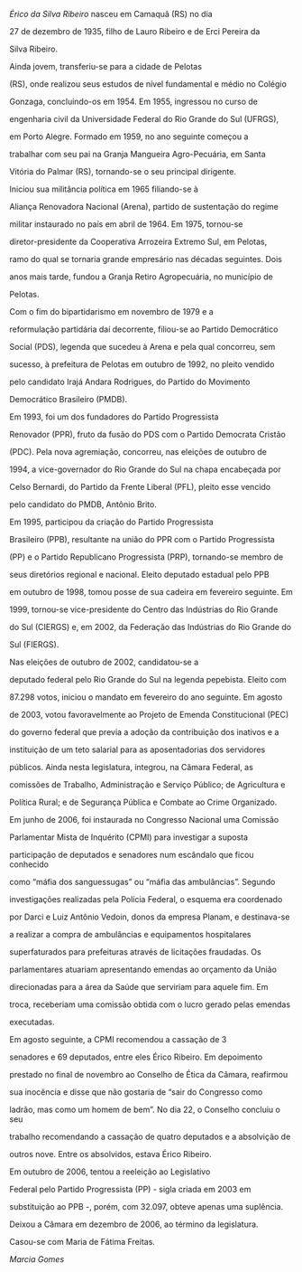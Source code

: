 

*Érico da Silva Ribeiro* nasceu em Camaquã (RS) no dia

27 de dezembro de 1935, filho de Lauro Ribeiro e de Erci Pereira da

Silva Ribeiro.



 Ainda jovem, transferiu-se para a cidade de Pelotas

(RS), onde realizou seus estudos de nível fundamental e médio no Colégio

Gonzaga, concluindo-os em 1954. Em 1955, ingressou no curso de

engenharia civil da Universidade Federal do Rio Grande do Sul (UFRGS),

em Porto Alegre.  Formado em 1959, no ano seguinte começou a

trabalhar com seu pai na Granja Mangueira Agro-Pecuária, em Santa

Vitória do Palmar (RS), tornando-se o seu principal dirigente.



 Iniciou sua militância política em 1965 filiando-se à

Aliança Renovadora Nacional (Arena), partido de sustentação do regime

militar instaurado no país em abril de 1964. Em 1975, tornou-se

diretor-presidente da Cooperativa Arrozeira Extremo Sul, em Pelotas,

ramo do qual se tornaria grande empresário nas décadas seguintes. Dois

anos mais tarde, fundou a Granja Retiro Agropecuária, no município de

Pelotas.



 Com o fim do bipartidarismo em novembro de 1979 e a

reformulação partidária daí decorrente, filiou-se ao Partido Democrático

Social (PDS), legenda que sucedeu à Arena e pela qual concorreu, sem

sucesso, à prefeitura de Pelotas em outubro de 1992, no pleito vendido

pelo candidato Irajá Andara Rodrigues, do Partido do Movimento

Democrático Brasileiro (PMDB).



  Em 1993, foi um dos fundadores do Partido Progressista

Renovador (PPR), fruto da fusão do PDS com o Partido Democrata Cristão

(PDC). Pela nova agremiação, concorreu, nas eleições de outubro de

1994, a vice-governador do Rio Grande do Sul na chapa encabeçada por

Celso Bernardi, do Partido da Frente Liberal (PFL), pleito esse vencido

pelo candidato do PMDB, Antônio Brito.



 Em 1995, participou da criação do Partido Progressista

Brasileiro (PPB), resultante na união do PPR com o Partido Progressista

(PP) e o Partido Republicano Progressista (PRP), tornando-se membro de

seus diretórios regional e nacional. Eleito deputado estadual pelo PPB

em outubro de 1998, tomou posse de sua cadeira em fevereiro seguinte. Em

1999, tornou-se vice-presidente do Centro das Indústrias do Rio Grande

do Sul (CIERGS) e, em 2002, da Federação das Indústrias do Rio Grande do

Sul (FIERGS).



 Nas eleições de outubro de 2002, candidatou-se a

deputado federal pelo Rio Grande do Sul na legenda pepebista. Eleito com

87.298 votos, iniciou o mandato em fevereiro do ano seguinte. Em agosto

de 2003, votou favoravelmente ao Projeto de Emenda Constitucional (PEC)

do governo federal que previa a adoção da contribuição dos inativos e a

instituição de um teto salarial para as aposentadorias dos servidores

públicos. Ainda nesta legislatura, integrou, na Câmara Federal, as

comissões de Trabalho, Administração e Serviço Público; de Agricultura e

Política Rural; e de Segurança Pública e Combate ao Crime Organizado.



Em junho de 2006, foi instaurada no Congresso Nacional uma Comissão

Parlamentar Mista de Inquérito (CPMI) para investigar a suposta

participação de deputados e senadores num escândalo que ficou conhecido

como “máfia dos sanguessugas” ou “máfia das ambulâncias”. Segundo

investigações realizadas pela Polícia Federal, o esquema era coordenado

por Darci e Luiz Antônio Vedoin, donos da empresa Planam, e destinava-se

a realizar a compra de ambulâncias e equipamentos hospitalares

superfaturados para prefeituras através de licitações fraudadas. Os

parlamentares atuariam apresentando emendas ao orçamento da União

direcionadas para a área da Saúde que serviriam para aquele fim. Em

troca, receberiam uma comissão obtida com o lucro gerado pelas emendas

executadas.



 Em agosto seguinte, a CPMI recomendou a cassação de 3

senadores e 69 deputados, entre eles Érico Ribeiro. Em depoimento

prestado no final de novembro ao Conselho de Ética da Câmara, reafirmou

sua inocência e disse que não gostaria de “sair do Congresso como

ladrão, mas como um homem de bem”. No dia 22, o Conselho concluiu o seu

trabalho recomendando a cassação de quatro deputados e a absolvição de

outros nove. Entre os absolvidos, estava Érico Ribeiro.



 Em outubro de 2006, tentou a reeleição ao Legislativo

Federal pelo Partido Progressista (PP) - sigla criada em 2003 em

substituição ao PPB -, porém, com 32.097, obteve apenas uma suplência.

Deixou a Câmara em dezembro de 2006, ao término da legislatura.



 Casou-se com Maria de Fátima Freitas.



*Marcia Gomes*



